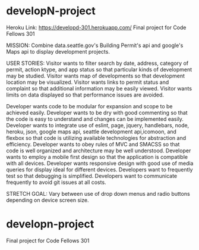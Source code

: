 # developN-project

Heroku Link: https://developd-301.herokuapp.com/
Final project for Code Fellows 301

MISSION: Combine data.seattle.gov's Building Permit's api and google's Maps
api to display development projects.

USER STORIES:
Visitor wants to filter search by date, address, category of permit, action ktype, and app status so that particular kinds of development may be studied.
Visitor wants map of developments so that development location may be visualized.
Visitor wants links to permit status and complaint so that additional information may be easily viewed.
Visitor wants limits on data displayed so that performance issues are avoided.

Developer wants code to be modular for expansion and scope to be achieved easily.
Developer wants to be dry  with good commenting so that the code is easy to understand and changes can be implemented easily.
Developer wants to integrate use of eslint,  page, jquery, handlebars, node, heroku, json, google maps api, seattle development api,icomoon,  and flexbox so that code is utilizing available technologies for abstraction and efficiency.
Developer wants to obey rules of MVC and SMACSS so that code is well organized and architecture may be well understood.
Developer wants to employ a mobile first design so that the application is compatible with all devices.
Developer wants responsive design with good use of media queries for display ideal for different devices.
Developers want to frequently test so that debugging is simplified.
Developers want to communicate frequently to avoid git issues at all costs.

STRETCH GOAL:
Vary between use of drop down menus and radio buttons depending on device screen size.

# developn-project
Final project for Code Fellows 301
